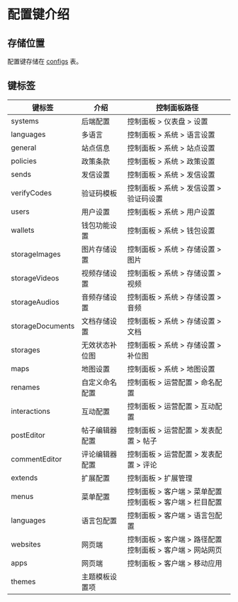 # 配置键介绍

## 存储位置

配置键存储在 [configs](../systems/configs.md) 表。

## 键标签

| 键标签 | 介绍 | 控制面板路径 |
| --- | --- | --- |
| systems | 后端配置 | 控制面板 > 仪表盘 > 设置 |
| languages | 多语言 | 控制面板 > 系统 > 语言设置 |
| general | 站点信息 | 控制面板 > 系统 > 站点设置 |
| policies | 政策条款 | 控制面板 > 系统 > 政策设置 |
| sends | 发信设置 | 控制面板 > 系统 > 发信设置 |
| verifyCodes | 验证码模板 | 控制面板 > 系统 > 发信设置 > 验证码设置 |
| users | 用户设置 | 控制面板 > 系统 > 用户设置 |
| wallets | 钱包功能设置 | 控制面板 > 系统 > 钱包设置 |
| storageImages | 图片存储设置 | 控制面板 > 系统 > 存储设置 > 图片 |
| storageVideos | 视频存储设置 | 控制面板 > 系统 > 存储设置 > 视频 |
| storageAudios | 音频存储设置 | 控制面板 > 系统 > 存储设置 > 音频 |
| storageDocuments | 文档存储设置 | 控制面板 > 系统 > 存储设置 > 文档 |
| storages | 无效状态补位图 | 控制面板 > 系统 > 存储设置 > 补位图 |
| maps | 地图设置 | 控制面板 > 系统 > 地图设置 |
| renames | 自定义命名配置 | 控制面板 > 运营配置 > 命名配置 |
| interactions | 互动配置 | 控制面板 > 运营配置 > 互动配置 |
| postEditor | 帖子编辑器配置 | 控制面板 > 运营配置 > 发表配置 > 帖子 |
| commentEditor | 评论编辑器配置 | 控制面板 > 运营配置 > 发表配置 > 评论 |
| extends | 扩展配置 | 控制面板 > 扩展管理 |
| menus | 菜单配置 | 控制面板 > 客户端 > 菜单配置<br>控制面板 > 客户端 > 栏目配置 |
| languages | 语言包配置 | 控制面板 > 客户端 > 语言包配置 |
| websites | 网页端 | 控制面板 > 客户端 > 路径配置<br>控制面板 > 客户端 > 网站网页 |
| apps | 网页端 | 控制面板 > 客户端 > 移动应用 |
| themes | 主题模板设置项 |  |
